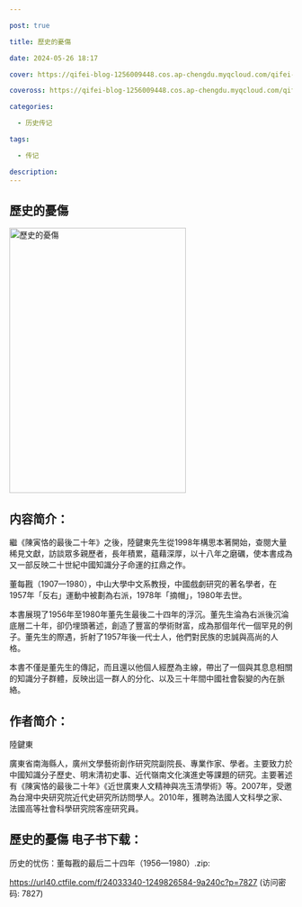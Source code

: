 ```yaml
---

post: true

title: 歷史的憂傷

date: 2024-05-26 18:17

cover: https://qifei-blog-1256009448.cos.ap-chengdu.myqcloud.com/qifei-blog/6636e8730ea9cb1403d43476.jpg

coveross: https://qifei-blog-1256009448.cos.ap-chengdu.myqcloud.com/qifei-blog/6636e8730ea9cb1403d43476.jpg

categories:

  - 历史传记

tags:

  - 传记

description:
---
```


## 歷史的憂傷
<img alt="歷史的憂傷 " class="aligncenter loaded" data-was-processed="true" decoding="async" fetchpriority="high" height="471" src="https://qifei-blog-1256009448.cos.ap-chengdu.myqcloud.com/qifei-blog/6636e8730ea9cb1403d43476.jpg" style="cursor: zoom-in;" width="314"/>

## 内容简介：

繼《陳寅恪的最後二十年》之後，陸鍵東先生從1998年構思本著開始，查閱大量稀見文獻，訪談眾多親歷者，長年積累，蘊藉深厚，以十八年之磨礪，使本書成為又一部反映二十世紀中國知識分子命運的扛鼎之作。

董每戡（1907—1980），中山大學中文系教授，中國戲劇研究的著名學者，在1957年「反右」運動中被劃為右派，1978年「摘帽」，1980年去世。

本書展現了1956年至1980年董先生最後二十四年的浮沉。董先生淪為右派後沉淪底層二十年，卻仍埋頭著述，創造了豐富的學術財富，成為那個年代一個罕見的例子。董先生的際遇，折射了1957年後一代士人，他們對民族的忠誠與高尚的人格。

本書不僅是董先生的傳記，而且還以他個人經歷為主線，帶出了一個與其息息相關的知識分子群體，反映出這一群人的分化、以及三十年間中國社會裂變的內在脈絡。

## 作者简介：

陸鍵東

廣東省南海縣人，廣州文學藝術創作研究院副院長、專業作家、學者。主要致力於中國知識分子歷史、明末清初史事、近代嶺南文化演進史等課題的研究。主要著述有《陳寅恪的最後二十年》《近世廣東人文精神與冼玉清學術》等。2007年，受邀為台灣中央研究院近代史研究所訪問學人。2010年，獲聘為法國人文科學之家、法國高等社會科學研究院客座研究員。

## 歷史的憂傷 电子书下载：
历史的忧伤：董每戡的最后二十四年（1956—1980）.zip: 

https://url40.ctfile.com/f/24033340-1249826584-9a240c?p=7827 (访问密码: 7827)
